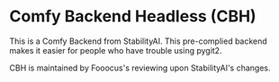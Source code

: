 # Comfy Backend Headless (CBH)

This is a Comfy Backend from StabilityAI. This pre-complied backend makes it easier for people who have trouble using pygit2.

CBH is maintained by Fooocus's reviewing upon StabilityAI's changes.
